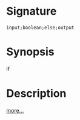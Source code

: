 # Signature
```vikid-signature
input;boolean;else;output
```

# Synopsis
if

# Description

[more...](https://en.wikipedia.org/wiki/%3F:#Python)